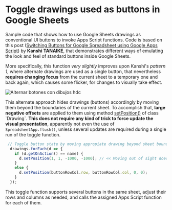# Toggle drawings used as buttons in Google Sheets

Sample code that shows how to use Google Sheets drawings as conventional UI buttons to invoke Apps Script functions. Code is based on this post ([Switching Buttons for Google Spreadsheet using Google Apps Script](https://tanaikech.github.io/2020/07/27/switching-buttons-for-google-spreadsheet-using-google-apps-script/)) by **Kanshi TANAIKE**, that demonstrates different ways of emulating the look and feel of standard buttons inside Google Sheets.

More specifically, this function _very slightly_ improves upon Kanshi's _pattern 1_, where alternate drawings are used as a single button, that nevertheless **requires changing focus** from the current sheet to a temporary one and back again, which causes some flicker, for changes to visually take effect.

![Alternar botones con dibujos hdc](https://user-images.githubusercontent.com/12829262/101820807-650c4b80-3b27-11eb-8263-49975712fc03.gif)

This alternate approach hides drawings (buttons) accordingly by moving them beyond the boundaries of the current sheet. To accomplish that, **large negative offsets** are applied to them using method [setPosition()](https://developers.google.com/apps-script/reference/spreadsheet/drawing#setPosition(Integer,Integer,Integer,Integer)) of class `Drawing`. **This does not require any kind of trick to force update the visual presentation**, apparently not even the use of `SpreadsheetApp.flush()`, unless several updates are required during a single run of the toggle function.

```javascript
 // Toggle button state by moving appropiate drawing beyond sheet bounds
  drawings.forEach(d => {
    if (d.getOnAction() == name) {
      d.setPosition(1, 1, -1000, -1000); // << Moving out of sight does not require changing focus to / from another sheet to refresh!
    }
    else {
      d.setPosition(buttonRowCol.row, buttonRowCol.col, 0, 0);
    }
  });
```

This toggle function supports several buttons in the same sheet, adjust their rows and columns as needed, and calls the assigned Apps Script function for each of them.
